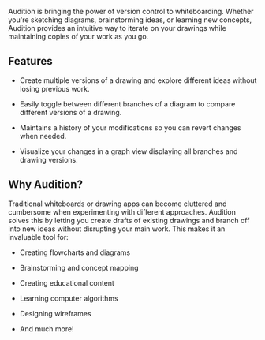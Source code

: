 Audition is bringing the power of version control to whiteboarding. Whether you're sketching diagrams, brainstorming ideas, or learning new concepts, Audition provides an intuitive way to iterate on your drawings while maintaining copies of your work as you go.

## Features

- Create multiple versions of a drawing and explore different ideas without losing previous work.

- Easily toggle between different branches of a diagram to compare different versions of a drawing.

- Maintains a history of your modifications so you can revert changes when needed.

- Visualize your changes in a graph view displaying all branches and drawing versions.


## Why Audition?

Traditional whiteboards or drawing apps can become cluttered and cumbersome when experimenting with different approaches. Audition solves this by letting you create drafts of existing drawings and branch off into new ideas without disrupting your main work. This makes it an invaluable tool for:

- Creating flowcharts and diagrams

- Brainstorming and concept mapping

- Creating educational content

- Learning computer algorithms

- Designing wireframes

- And much more!
